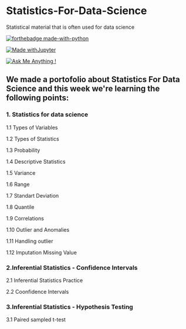 # Statistics-For-Data-Science
Statistical material that is often used for data science

[![forthebadge made-with-python](http://ForTheBadge.com/images/badges/made-with-python.svg)](https://www.python.org/)

[![Made withJupyter](https://img.shields.io/badge/Made%20with-Jupyter-orange?style=for-the-badge&logo=Jupyter)](https://jupyter.org/try)

[![Ask Me Anything !](https://img.shields.io/badge/Ask%20me-anything-1abc9c.svg)](https://GitHub.com/Naereen/ama)

## We made a portofolio about Statistics For Data Science and this week we're learning the following points:
### 1. Statistics for data science
<p> 1.1 Types of Variables </p>
<p> 1.2 Types of Statistics </p>
<p> 1.3 Probability </p>
<p> 1.4 Descriptive Statistics </p>
<p> 1.5 Variance </p>
<p> 1.6 Range </p>
<p> 1.7 Standart Deviation  </p>
<p> 1.8 Quantile </p>
<p> 1.9 Correlations </p>
<p> 1.10 Outlier and Anomalies </p>
<p> 1.11 Handling outlier </p>
<p> 1.12 Imputation Missing Value </p>

### 2.Inferential Statistics - Confidence Intervals
<p> 2.1 Inferential Statistics Practice </p>
<p> 2.2 Coonfidence Intervals </p>

### 3.Inferential Statistics - Hypothesis Testing
<p> 3.1 Paired sampled t-test </p>
